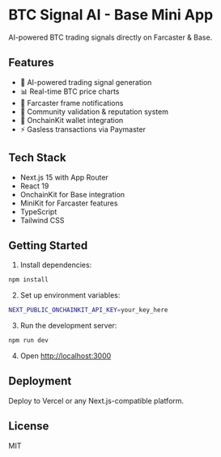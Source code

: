 # BTC Signal AI - Base Mini App

AI-powered BTC trading signals directly on Farcaster & Base.

## Features

- 🤖 AI-powered trading signal generation
- 📊 Real-time BTC price charts
- 🔔 Farcaster frame notifications
- 💎 Community validation & reputation system
- 🔗 OnchainKit wallet integration
- ⚡ Gasless transactions via Paymaster

## Tech Stack

- Next.js 15 with App Router
- React 19
- OnchainKit for Base integration
- MiniKit for Farcaster features
- TypeScript
- Tailwind CSS

## Getting Started

1. Install dependencies:
```bash
npm install
```

2. Set up environment variables:
```bash
NEXT_PUBLIC_ONCHAINKIT_API_KEY=your_key_here
```

3. Run the development server:
```bash
npm run dev
```

4. Open [http://localhost:3000](http://localhost:3000)

## Deployment

Deploy to Vercel or any Next.js-compatible platform.

## License

MIT

